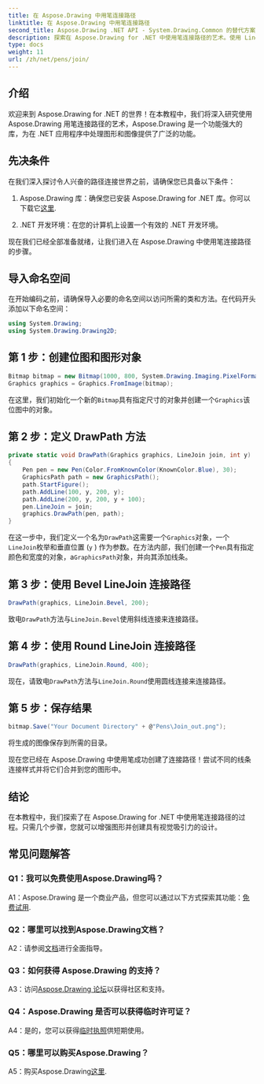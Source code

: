 ```yaml
---
title: 在 Aspose.Drawing 中用笔连接路径
linktitle: 在 Aspose.Drawing 中用笔连接路径
second_title: Aspose.Drawing .NET API - System.Drawing.Common 的替代方案
description: 探索在 Aspose.Drawing for .NET 中使用笔连接路径的艺术。使用 LineJoin 选项创建令人惊叹的图形。
type: docs
weight: 11
url: /zh/net/pens/join/
---
```

## 介绍

欢迎来到 Aspose.Drawing for .NET 的世界！在本教程中，我们将深入研究使用 Aspose.Drawing 用笔连接路径的艺术，Aspose.Drawing 是一个功能强大的库，为在 .NET 应用程序中处理图形和图像提供了广泛的功能。

## 先决条件

在我们深入探讨令人兴奋的路径连接世界之前，请确保您已具备以下条件：

1.  Aspose.Drawing 库：确保您已安装 Aspose.Drawing for .NET 库。你可以下载它[这里](https://releases.aspose.com/drawing/net/).

2. .NET 开发环境：在您的计算机上设置一个有效的 .NET 开发环境。

现在我们已经全部准备就绪，让我们进入在 Aspose.Drawing 中使用笔连接路径的步骤。

## 导入命名空间

在开始编码之前，请确保导入必要的命名空间以访问所需的类和方法。在代码开头添加以下命名空间：

```csharp
using System.Drawing;
using System.Drawing.Drawing2D;
```

## 第 1 步：创建位图和图形对象

```csharp
Bitmap bitmap = new Bitmap(1000, 800, System.Drawing.Imaging.PixelFormat.Format32bppPArgb);
Graphics graphics = Graphics.FromImage(bitmap);
```

在这里，我们初始化一个新的`Bitmap`具有指定尺寸的对象并创建一个`Graphics`该位图中的对象。

## 第 2 步：定义 DrawPath 方法

```csharp
private static void DrawPath(Graphics graphics, LineJoin join, int y)
{
    Pen pen = new Pen(Color.FromKnownColor(KnownColor.Blue), 30);
    GraphicsPath path = new GraphicsPath();
    path.StartFigure();
    path.AddLine(100, y, 200, y);
    path.AddLine(200, y, 200, y + 100);
    pen.LineJoin = join;
    graphics.DrawPath(pen, path);
}
```

在这一步中，我们定义一个名为`DrawPath`这需要一个`Graphics`对象，一个`LineJoin`枚举和垂直位置 (`y` ) 作为参数。在方法内部，我们创建一个`Pen`具有指定颜色和宽度的对象，a`GraphicsPath`对象，并向其添加线条。

## 第 3 步：使用 Bevel LineJoin 连接路径

```csharp
DrawPath(graphics, LineJoin.Bevel, 200);
```

致电`DrawPath`方法与`LineJoin.Bevel`使用斜线连接来连接路径。

## 第 4 步：使用 Round LineJoin 连接路径

```csharp
DrawPath(graphics, LineJoin.Round, 400);
```

现在，请致电`DrawPath`方法与`LineJoin.Round`使用圆线连接来连接路径。

## 第 5 步：保存结果

```csharp
bitmap.Save("Your Document Directory" + @"Pens\Join_out.png");
```

将生成的图像保存到所需的目录。

现在您已经在 Aspose.Drawing 中使用笔成功创建了连接路径！尝试不同的线条连接样式并将它们合并到您的图形中。

## 结论

在本教程中，我们探索了在 Aspose.Drawing for .NET 中使用笔连接路径的过程。只需几个步骤，您就可以增强图形并创建具有视觉吸引力的设计。

## 常见问题解答

### Q1：我可以免费使用Aspose.Drawing吗？

 A1：Aspose.Drawing 是一个商业产品，但您可以通过以下方式探索其功能：[免费试用](https://releases.aspose.com/).

### Q2：哪里可以找到Aspose.Drawing文档？

 A2：请参阅[文档](https://reference.aspose.com/drawing/net/)进行全面指导。

### Q3：如何获得 Aspose.Drawing 的支持？

 A3：访问[Aspose.Drawing 论坛](https://forum.aspose.com/c/diagram/17)以获得社区和支持。

### Q4：Aspose.Drawing 是否可以获得临时许可证？

 A4：是的，您可以获得[临时执照](https://purchase.aspose.com/temporary-license/)供短期使用。

### Q5：哪里可以购买Aspose.Drawing？

 A5：购买Aspose.Drawing[这里](https://purchase.aspose.com/buy).